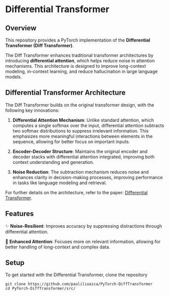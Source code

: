 # Differential Transformer

## Overview

This repository provides a PyTorch implementation of the **Differential Transformer (Diff Transformer)**. 

The Diff Transformer enhances traditional transformer architectures by introducing **differential attention**, which helps reduce noise in attention mechanisms. This architecture is designed to improve long-context modeling, in-context learning, and reduce hallucination in large language models.

## Differential Transformer Architecture

The Diff Transformer builds on the original transformer design, with the following key innovations:

1. **Differential Attention Mechanism**: Unlike standard attention, which computes a single softmax over the input, differential attention subtracts two softmax distributions to suppress irrelevant information. This emphasizes more meaningful interactions between elements in the sequence, allowing for better focus on important inputs.

2. **Encoder-Decoder Structure**: Maintains the original encoder and decoder stacks with differential attention integrated, improving both context understanding and generation.

3. **Noise Reduction**: The subtraction mechanism reduces noise and enhances clarity in decision-making processes, improving performance in tasks like language modeling and retrieval.

For further details on the architecture, refer to the paper: [Differential Transformer](https://arxiv.org/pdf/2410.05258).

## Features

✨ **Noise-Resilient**: Improves accuracy by suppressing distractions through differential attention.

🧠 **Enhanced Attention**: Focuses more on relevant information, allowing for better handling of long-context and complex data.

## Setup

To get started with the Differential Transformer, clone the repository

```shell
git clone https://github.com/paulilioaica/PyTorch-DiffTransformer
cd PyTorch-DiffTransformer/src/
```
